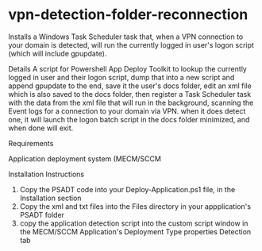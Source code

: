 # vpn-detection-folder-reconnection
Installs a Windows Task Scheduler task that, when a VPN connection to your domain is detected, will run the currently logged in user's logon script (which will include gpupdate).

Details
A script for Powershell App Deploy Toolkit to lookup the currently logged in user and their logon script, dump that into a new script and append gpupdate to the end, save it the user's docs folder, edit an xml file which is also saved to the docs folder, then register a Task Scheduler task with the data from the xml file that will run in the background, scanning the Event logs for a connection to your domain via VPN. when it does detect one, it will launch the logon batch script in the docs folder minimized, and when done will exit.


Requirements

Application deployment system (MECM/SCCM

Installation Instructions

1. Copy the PSADT code into your Deploy-Application.ps1 file, in the Installation section
2. Copy the xml and txt files into the Files directory in your appplication's PSADT folder
3. copy the application detection script into the custom script window in the MECM/SCCM Application's Deployment Type properties Detection tab
